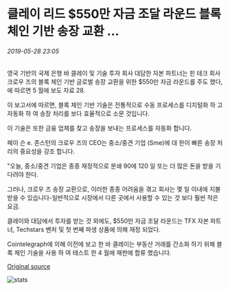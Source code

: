 # 클레이 리드 $550만 자금 조달 라운드 블록 체인 기반 송장 교환 ...

###### 2019-05-28 23:05

영국 기반의 국제 은행 바 클레이 및 기술 투자 회사 대담한 자본 파트너는 핀 테크 회사 크로우 즈의 블록 체인 기반 글로벌 송장 교환을 위한 $550만 자금 라운드를 주도 했다,에 따르면 5 월에 보도 자료 28.

이 보고서에 따르면, 블록 체인 기반 기술은 전통적으로 수동 프로세스를 디지털화 하 고 자동화 하 여 송장 처리를 보다 효율적으로 소문 것입니다.

이 기술은 또한 금융 업체를 찾고 송장을 보내는 프로세스를 자동화 합니다.

페이 슨 e. 존스턴의 크로우 즈의 CEO는 중소/중견 기업 (Sme)에 대 한이 빠른 송장 처리의 중요성을 강조 합니다.

"오늘, 중소/중견 기업은 종종 재정적으로 분쇄 90에 120 일 또는 더 많은 돈을 받을 기다려야 한다.

그러나, 크로우 즈 송장 교환으로, 이러한 종종 어려움을 겪고 회사는 몇 일 이내에 지불 받을 수 있습니다-일반적으로 시장에서 다른 곳에서 사용할 수 있는 것 보다 훨씬 적은 요금.

클레이와 대담에서 투자를 받는 것 외에도, $550만 자금 조달 라운드는 TFX 자본 파트너, Techstars 벤처 및 첫 번째 파생 상품에 의해 재정 되었다.

Cointelegraph에 의해 이전에 보고 한 바 클레이는 부동산 거래를 간소화 하기 위해 블록 체인 기술을 사용 하 여 테스트 한 4 월에 재판에 합류 했습니다.

[Original source](https://cointelegraph.com/news/barclays-leads-55-million-funding-round-for-blockchain-based-invoice-exchange)

![stats](https://c.statcounter.com/11760860/0/a89fa40b/1/ "stats")